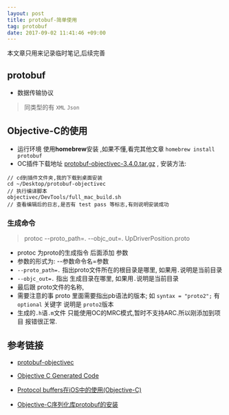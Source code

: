 ```yaml
---
layout: post
title: protobuf-简单使用 
tag: protobuf
date: 2017-09-02 11:41:46 +09:00
---
```


本文章只用来记录临时笔记,后续完善

## protobuf 
* 数据传输协议
> 同类型的有 `XML` `Json` 

## Objective-C的使用

* 运行环境  使用**homebrew**安装 ,如果不懂,看完其他文章 `homebrew install protobuf` 
* OC插件下载地址    [protobuf-objectivec-3.4.0.tar.gz](https://github.com/google/protobuf/releases/download/v3.4.0/protobuf-objectivec-3.4.0.tar.gz) , 安装方法: 

```
// cd到插件文件夹,我的下载到桌面安装
cd ~/Desktop/protobuf-objectivec
// 执行编译脚本
objectivec/DevTools/full_mac_build.sh
// 查看编辑后的日志,是否有 test pass 等标志,有则说明安装成功
```

### 生成命令
> protoc --proto_path=. --objc_out=. UpDriverPosition.proto

* protoc 为proto的生成指令 后面添加 参数
* 参数的形式为:  --参数命令名=参数
* `--proto_path=.`  指出proto文件所在的根目录是哪里, 如果用`.`说明是当前目录
* `--objc_out=.` 指出 生成目录在哪里, 如果用`.`说明是当前目录
* 最后跟 proto文件的名称, 
* 需要注意的事 proto 里面需要指出pb语法的版本; 如 `syntax = "proto2";` 有 `optional` 关键字 说明是 `proto2`版本
* 生成的`.h`语`.m`文件 只能使用OC的MRC模式,暂时不支持ARC.所以刚添加到项目 报错很正常.

## 参考链接

* [protobuf-objectivec](https://github.com/google/protobuf/tree/master/objectivec)
* [Objective C Generated Code](https://developers.google.com/protocol-buffers/docs/reference/objective-c-generated)

* [Protocol buffers在iOS中的使用(Objective-C)](http://www.jianshu.com/p/c17260b36928)
* [Objective-C序列化库protobuf的安装](https://hawk0620.github.io/blog/2016/01/10/protobuf-objc/)



